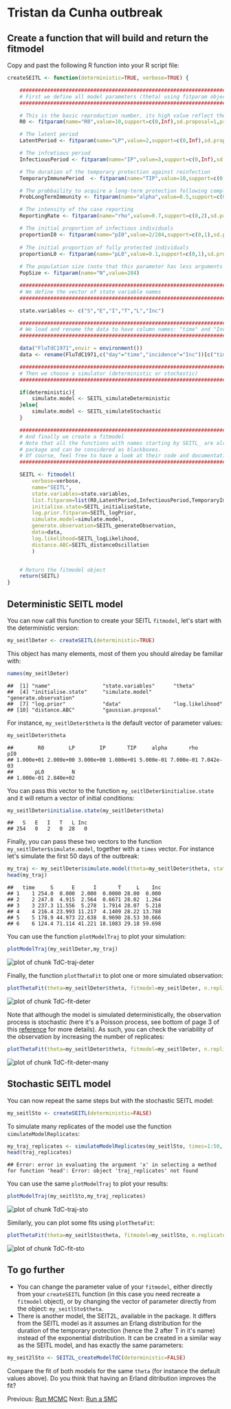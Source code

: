 


# Tristan da Cunha outbreak

## Create a function that will build and return the fitmodel

Copy and past the following R function into your R script file:


```r
createSEITL <- function(deterministic=TRUE, verbose=TRUE) {

	#########################################################################################
	# First we define all model parameters (theta) using fitparam objects.
	#########################################################################################

	# This is the basic reproduction number, its high value reflect the high contact rate among islanders.
	R0 <- fitparam(name="R0",value=10,support=c(0,Inf),sd.proposal=1,prior=list(distribution="dunif",parameters=c(min=1,max=100))) 

	# The latent period
	LatentPeriod <- fitparam(name="LP",value=2,support=c(0,Inf),sd.proposal=0.5,prior=list(distribution="dunif",parameters=c(min=0,max=7))) 

	# The infcetious period
	InfectiousPeriod <- fitparam(name="IP",value=3,support=c(0,Inf),sd.proposal=0.5,prior=list(distribution="dunif",parameters=c(min=0,max=30))) 

	# The duration of the temporary protection against reinfection
	TemporaryImmunePeriod  <- fitparam(name="TIP",value=10,support=c(0,Inf),sd.proposal=2,prior=list(distribution="dunif",parameters=c(min=0,max=50))) 

	# The probbaility to acquire a long-term protection following completion of the temporary immunity
	ProbLongTermImmunity <- fitparam(name="alpha",value=0.5,support=c(0,1),sd.proposal=0.1,prior=list(distribution="dunif",parameters=c(min=0,max=1))) 

	# The intensity of the case reporting
	ReportingRate <- fitparam(name="rho",value=0.7,support=c(0,2),sd.proposal=0.1,prior=list(distribution="dunif",parameters=c(min=0,max=2))) 

	# The initial proportion of infectious individuals
	proportionI0 <- fitparam(name="pI0",value=2/284,support=c(0,1),sd.proposal=1/284,prior=list(distribution="dunif",parameters=c(min=1/284,max=5/284))) 
	
	# The initial proportion of fully protected individuals
	proportionL0 <- fitparam(name="pL0",value=0.1,support=c(0,1),sd.proposal=0.01,prior=list(distribution="dunif",parameters=c(min=0.0,max=0.5))) 
	
	# The population size (note that this parameter has less arguments since it is fixed)	
	PopSize <- fitparam(name="N",value=284) 

	#########################################################################################
	# We define the vector of state variable names
	#########################################################################################

	state.variables <- c("S","E","I","T","L","Inc")

	#########################################################################################
	# We load and rename the data to have column names: "time" and "Inc"
	#########################################################################################

	data("FluTdC1971",envir = environment())
	data <- rename(FluTdC1971,c("day"="time","incidence"="Inc"))[c("time","Inc")]

	#########################################################################################
	# Then we choose a simulator (deterministic or stochastic)
	#########################################################################################

	if(deterministic){
		simulate.model <- SEITL_simulateDeterministic
	}else{
		simulate.model <- SEITL_simulateStochastic
	}

	#########################################################################################
	# And finally we create a fitmodel 
	# Note that all the functions with names starting by SEITL_ are already coded in the 
	# package and can be considered as blackboxes. 
	# Of course, feel free to have a look at their code and documentation.
	#########################################################################################

	SEITL <- fitmodel(
		verbose=verbose,
		name="SEITL",
		state.variables=state.variables,
		list.fitparam=list(R0,LatentPeriod,InfectiousPeriod,TemporaryImmunePeriod,ProbLongTermImmunity,ReportingRate,proportionI0,proportionL0,PopSize), 
		initialise.state=SEITL_initialiseState,
		log.prior.fitparam=SEITL_logPrior,
		simulate.model=simulate.model, 
		generate.observation=SEITL_generateObservation, 
		data=data, 
		log.likelihood=SEITL_logLikelihood,
		distance.ABC=SEITL_distanceOscillation
		) 


	# Return the fitmodel object
	return(SEITL)
}
```

## Deterministic SEITL model

You can now call this function to create your SEITL `fitmodel`, let's start with the deterministic version:


```r
my_seitlDeter <- createSEITL(deterministic=TRUE)
```



This object has many elements, most of them you should alreday be familiar with:


```r
names(my_seitlDeter)
```

```
##  [1] "name"                 "state.variables"      "theta"               
##  [4] "initialise.state"     "simulate.model"       "generate.observation"
##  [7] "log.prior"            "data"                 "log.likelihood"      
## [10] "distance.ABC"         "gaussian.proposal"
```

For instance, `my_seitlDeter$theta` is the default vector of parameter values:

```r
my_seitlDeter$theta
```

```
##        R0        LP        IP       TIP     alpha       rho       pI0 
## 1.000e+01 2.000e+00 3.000e+00 1.000e+01 5.000e-01 7.000e-01 7.042e-03 
##       pL0         N 
## 1.000e-01 2.840e+02
```

You can pass this vector to the function `my_seitlDeter$initialise.state` and it will return a vector of initial conditions:

```r
my_seitlDeter$initialise.state(my_seitlDeter$theta)
```

```
##   S   E   I   T   L Inc 
## 254   0   2   0  28   0
```

Finally, you can pass these two vectors to the function `my_seitlDeter$simulate.model`, together with a `times` vector. For instance let's simulate the first 50 days of the outbreak:


```r
my_traj <- my_seitlDeter$simulate.model(theta=my_seitlDeter$theta, state.init=my_seitlDeter$initialise.state(my_seitlDeter$theta), times=1:50)
head(my_traj)
```

```
##   time     S      E      I       T     L    Inc
## 1    1 254.0  0.000  2.000  0.0000 28.00  0.000
## 2    2 247.8  4.915  2.564  0.6671 28.02  1.264
## 3    3 237.3 11.556  5.278  1.7914 28.07  5.218
## 4    4 216.4 23.993 11.217  4.1409 28.22 13.788
## 5    5 178.9 44.973 22.638  8.9690 28.53 30.666
## 6    6 124.4 71.114 41.221 18.1083 29.18 59.698
```

You can use the function `plotModelTraj` to plot your simulation:


```r
plotModelTraj(my_seitlDeter,my_traj)
```

![plot of chunk TdC-traj-deter](knitr/figure/TdC-traj-deter.png) 

Finally, the function `plotThetaFit` to plot one or more simulated observation:


```r
plotThetaFit(theta=my_seitlDeter$theta, fitmodel=my_seitlDeter, n.replicate=1)
```

![plot of chunk TdC-fit-deter](knitr/figure/TdC-fit-deter.png) 

Note that although the model is simulated deterministically, the observation process is stochastic (here it's a Poisson process, see bottom of page 3 of this [reference](http://data.princeton.edu/wws509/notes/c4.pdf) for more details). As such, you can check the variability of the observation by increasing the number of replicates:


```r
plotThetaFit(theta=my_seitlDeter$theta, fitmodel=my_seitlDeter, n.replicate=100)
```

![plot of chunk TdC-fit-deter-many](knitr/figure/TdC-fit-deter-many.png) 

## Stochastic SEITL model

You can now repeat the same steps but with the stochastic SEITL model:


```r
my_seitlSto <- createSEITL(deterministic=FALSE)
```



To simulate many replicates of the model use the function `simulateModelReplicates`:


```r
my_traj_replicates <- simulateModelReplicates(my_seitlSto, times=1:50, n=50)
head(traj_replicates)
```

```
## Error: error in evaluating the argument 'x' in selecting a method for function 'head': Error: object 'traj_replicates' not found
```

You can use the same `plotModelTraj` to plot your results:


```r
plotModelTraj(my_seitlSto,my_traj_replicates)
```

![plot of chunk TdC-traj-sto](knitr/figure/TdC-traj-sto.png) 

Similarly, you can plot some fits using `plotThetaFit`:


```r
plotThetaFit(theta=my_seitlSto$theta, fitmodel=my_seitlSto, n.replicate=50)
```

![plot of chunk TdC-fit-sto](knitr/figure/TdC-fit-sto.png) 

## To go further

* You can change the parameter value of your `fitmodel`, either directly from your `createSEITL` function (in this case you need recreate a `fitmodel` object), or by changing the vector of parameter directly from the object: `my_seitlSto$theta`.
* There is another model, the SEIT2L, available in the package. It differs from the SEITL model as it assumes an Erlang distribution for the duration of the temporary protection (hence the 2 after T in it's name) instead of the exponential distribution. It can be created in a similar way as the SEITL model, and has exactly the same parameters:


```r
my_seit2lSto <- SEIT2L_createModelTdC(deterministic=FALSE)
```

Compare the fit of both models for the same `theta` (for instance the default values above). Do you think that having an Erland ditribution improves the fit?

Previous: [Run MCMC](mcmc.md) Next: [Run a SMC](smc.md)


